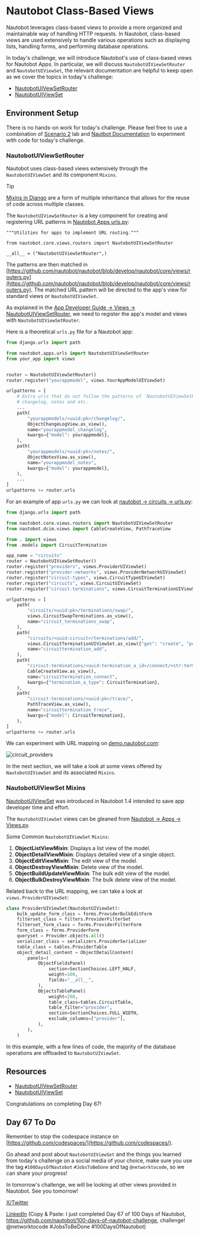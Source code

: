 # Nautobot Class-Based Views

Nautobot leverages class-based views to provide a more organized and maintainable way of handling HTTP requests. In Nautobot, class-based views are used extensively to handle various operations such as displaying lists, handling forms, and performing database operations.

In today's challenge, we will introduce Nautobot's use of class-based views for Nautobot Apps. In particular, we will discuss `NautobotUIViewSetRouter` and `NautobotUIViewSet`, the relevant documentation are helpful to keep open as we cover the topics in today's challenge: 

- [NautobotUIVewSetRouter](https://docs.nautobot.com/projects/core/en/stable/development/apps/api/views/nautobotuiviewsetrouter/)
- [NautobotUIViewSet](https://docs.nautobot.com/projects/core/en/stable/development/apps/api/views/nautobotuiviewset/)

## Environment Setup

There is no hands-on work for today's challenge. Please feel free to use a combination of [Scenario 2](../Lab_Setup/scenario_2_setup/README.md) lab and [Nautbot Documentation](https://docs.nautobot.com/projects/core/en/stable/development/apps/) to experiment with code for today's challenge.

### NautobotUIViewSetRouter

Nautobot uses class-based views extensively through the `NautobotUIViewSet` and its component `Mixins`. 

> [!TIP]
> [Mixins in Django](https://docs.djangoproject.com/en/5.1/topics/class-based-views/mixins/) are a form of multiple inheritance that allows for the reuse of code across multiple classes. 

The `NautobotUIViewSetRouter` is a key component for creating and registering URL patterns in [Nautobot Apps urls.py](https://github.com/nautobot/nautobot/blob/develop/nautobot/apps/urls.py): 

```
"""Utilities for apps to implement URL routing."""

from nautobot.core.views.routers import NautobotUIViewSetRouter

__all__ = ("NautobotUIViewSetRouter",)
```

The patterns are then matched in [https://github.com/nautobot/nautobot/blob/develop/nautobot/core/views/routers.py](https://github.com/nautobot/nautobot/blob/develop/nautobot/core/views/routers.py). The matched URL pattern will be directed to the app's view for standard views or `NautobotUIViewSet`. 

As explained in the [App Developer Guide -> Views -> NautobotUIViewSetRouter](https://docs.nautobot.com/projects/core/en/stable/development/apps/api/views/nautobotuiviewsetrouter/), we need to register the app's model and views with `NautobotUIViewSetRouter`. 

Here is a theoretical `urls.py` file for a Nautobot app: 

```python
from django.urls import path

from nautobot.apps.urls import NautobotUIViewSetRouter
from your_app import views


router = NautobotUIViewSetRouter()
router.register("yourappmodel", views.YourAppModelUIViewSet)

urlpatterns = [
    # Extra urls that do not follow the patterns of `NautobotUIViewSetRouter` go here.
    # changelog, notes and etc.
    ...
    path(
        "yourappmodels/<uuid:pk>/changelog/",
        ObjectChangeLogView.as_view(),
        name="yourappmodel_changelog",
        kwargs={"model": yourappmodel},
    ),
    path(
        "yourappmodels/<uuid:pk>/notes/",
        ObjectNotesView.as_view(),
        name="yourappmodel_notes",
        kwargs={"model": yourappmodel},
    ),
    ...
]
urlpatterns += router.urls
```

For an example of app `urls.py` we can look at [nautobot -> circuits -> urls.py](https://github.com/nautobot/nautobot/blob/develop/nautobot/circuits/urls.py): 

```python 
from django.urls import path

from nautobot.core.views.routers import NautobotUIViewSetRouter
from nautobot.dcim.views import CableCreateView, PathTraceView

from . import views
from .models import CircuitTermination

app_name = "circuits"
router = NautobotUIViewSetRouter()
router.register("providers", views.ProviderUIViewSet)
router.register("provider-networks", views.ProviderNetworkUIViewSet)
router.register("circuit-types", views.CircuitTypeUIViewSet)
router.register("circuits", views.CircuitUIViewSet)
router.register("circuit-terminations", views.CircuitTerminationUIViewSet)

urlpatterns = [
    path(
        "circuits/<uuid:pk>/terminations/swap/",
        views.CircuitSwapTerminations.as_view(),
        name="circuit_terminations_swap",
    ),
    path(
        "circuits/<uuid:circuit>/terminations/add/",
        views.CircuitTerminationUIViewSet.as_view({"get": "create", "post": "create"}),
        name="circuittermination_add",
    ),
    path(
        "circuit-terminations/<uuid:termination_a_id>/connect/<str:termination_b_type>/",
        CableCreateView.as_view(),
        name="circuittermination_connect",
        kwargs={"termination_a_type": CircuitTermination},
    ),
    path(
        "circuit-terminations/<uuid:pk>/trace/",
        PathTraceView.as_view(),
        name="circuittermination_trace",
        kwargs={"model": CircuitTermination},
    ),
]
urlpatterns += router.urls
```

We can experiment with URL mapping on [demo.nautobot.com](https://demo.nautobot.com/): 

![circuit_providers](images/circuit_providers.png)

In the next section, we will take a look at some views offered by `NautobotUIViewSet` and its associated `Mixins`. 

### NautobotUIViewSet Mixins

[NautobotUIViewSet](https://docs.nautobot.com/projects/core/en/stable/development/apps/api/views/nautobotuiviewset/) was introduced in Nautobot 1.4 intended to save app developer time and effort. 

The `NautobotUIViewSet` views can be gleaned from [Nautobot -> Apps -> Views.py](https://github.com/nautobot/nautobot/blob/develop/nautobot/apps/views.py). 

Some Common `NautobotUIViewSet` `Mixins`: 

1. **ObjectListViewMixin**: Displays a list view of the model.
2. **ObjectDetailViewMixin**: Displays detailed view of a single object.
3. **ObjectEditViewMixin**: The edit view of the model.
4. **ObjectDestroyViewMixin**: Delete view of the model.
5. **ObjectBuildUpdateViewMixin**: The bulk edit view of the model.
6. **ObjectBulkDestroyViewMixin**: The bulk delete view of the model.

Related back to the URL mapping, we can take a look at `views.ProviderUIViewSet`: 

```python
class ProviderUIViewSet(NautobotUIViewSet):
    bulk_update_form_class = forms.ProviderBulkEditForm
    filterset_class = filters.ProviderFilterSet
    filterset_form_class = forms.ProviderFilterForm
    form_class = forms.ProviderForm
    queryset = Provider.objects.all()
    serializer_class = serializers.ProviderSerializer
    table_class = tables.ProviderTable
    object_detail_content = ObjectDetailContent(
        panels=(
            ObjectFieldsPanel(
                section=SectionChoices.LEFT_HALF,
                weight=100,
                fields="__all__",
            ),
            ObjectsTablePanel(
                weight=200,
                table_class=tables.CircuitTable,
                table_filter="provider",
                section=SectionChoices.FULL_WIDTH,
                exclude_columns=["provider"],
            ),
        ),
    )
```

In this example, with a few lines of code, the majority of the database operations are offloaded to `NautobotUIViewSet`. 

## Resources
- [NautobotUIVewSetRouter](https://docs.nautobot.com/projects/core/en/stable/development/apps/api/views/nautobotuiviewsetrouter/)
- [NautobotUIViewSet](https://docs.nautobot.com/projects/core/en/stable/development/apps/api/views/nautobotuiviewset/)

Congratulations on completing Day 67! 

## Day 67 To Do

Remember to stop the codespace instance on [https://github.com/codespaces/](https://github.com/codespaces/). 

Go ahead and post about `NautobotUIViewSet` and the things you learned from today's challenge on a social media of your choice, make sure you use the tag `#100DaysOfNautobot` `#JobsToBeDone` and tag `@networktocode`, so we can share your progress! 

In tomorrow's challenge, we will be looking at other views provided in Nautobot. See you tomorrow! 

[X/Twitter](<https://twitter.com/intent/tweet?url=https://github.com/nautobot/100-days-of-nautobot&text=I+just+completed+Day+67+of+the+100+days+of+nautobot+challenge+!&hashtags=100DaysOfNautobot,JobsToBeDone>)

[LinkedIn](https://www.linkedin.com/) (Copy & Paste: I just completed Day 67 of 100 Days of Nautobot, https://github.com/nautobot/100-days-of-nautobot-challenge, challenge! @networktocode #JobsToBeDone #100DaysOfNautobot) 